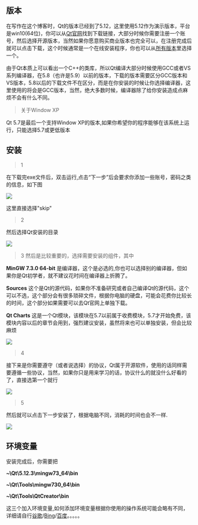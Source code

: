 ## 版本
在写作在这个博客时，Qt的版本已经到了5.12，这里使用5.12作为演示版本，平台是win10(64位)，你可以从[Qt官网](www.qt.io)找到下载链接，大部分时候你需要注册一个账号，然后选择开源版本，当然如果你愿意购买商业版本也完全可以，在注册完成后就可以点击下载，这个时候通常是一个在线安装程序，你也可以从[所有版本](http://download.qt.io/archive/qt/)里选择一个。

由于Qt本质上可以看出一个C++的类库，所以Qt编译大部分时候使用GCC或者VS系列编译器，在5.8（也许是5.9）以前的版本，下载的版本需要区分GCC版本和VS版本，5.8以后的下载文件不在区分，而是在你安装的时候让你选择编译器，这里使用的将会是GCC版本，当然，绝大多数时候，编译器除了给你安装造成点麻烦不会有什么不同。

>关于Window XP

Qt 5.7是最后一个支持Window XP的版本,如果你希望你的程序能够在该系统上运行，只能选择5.7或更低版本

## 安装
>1

在下载完exe文件后，双击运行,点击“下一步”后会要求你添加一些账号，密码之类的信息，如下图

![](http://q2ed5th2b.bkt.clouddn.com/1-1.png)

这里直接选择"skip"


>2

然后选择Qt安装的目录

![](http://q2ed5th2b.bkt.clouddn.com/1-2.png)

>3
然后是比较重要的，选择需要安装的组件，其中

**MinGW 7.3.0 64-bit** 是编译器，这个是必选的,你也可以选择别的编译器，但如果你是Qt初学者，就不建议花时间在编译器上折腾了。

**Sources** 这个是Qt的源代码，如果你不准备研究或者自己编译Qt的源代码，这个可以不选，这个部分会有很多琐碎文件，根据你电脑的硬盘，可能会花费你比较长的时间，这个部分如果需要可以去Qt官网上单独下载。

**Qt Charts** 这是一个Qt模块，该模块在5.7以前属于收费模块，5.7才开始免费，该模块内容以后的章节会用到，强烈建议安装，虽然将来也可以单独安装，但会比较麻烦

![](http://q2ed5th2b.bkt.clouddn.com/1-3.png)

>4

接下来是你需要遵守（或者说选择）的协议，Qt属于开源软件，使用的话同样需要遵循一些协议，当然，如果你只是用来学习的话，协议什么的就没什么好看的了，直接选第一个就行

![](http://q2ed5th2b.bkt.clouddn.com/1-4.png)

>5

然后就可以点击下一步安装了，根据电脑不同，消耗的时间也会不一样.

![](http://q2ed5th2b.bkt.clouddn.com/1-5.png)


## 环境变量

安装完成后，你需要把

**~\Qt\5.12.3\mingw73_64\bin**

**~\Qt\Tools\mingw730_64\bin**

**~\Qt\Tools\QtCreator\bin**

这三个加入环境变量,如何添加环境变量根据你使用的操作系统可能会略有不同，详细请自行[谷歌](www.google.com)/[Bing](www.bing.com)/[百度](www.baidu.com)。。。。。

